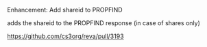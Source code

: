 Enhancement: Add shareid to PROPFIND

adds the shareid to the PROPFIND response (in case of shares only)

https://github.com/cs3org/reva/pull/3193
